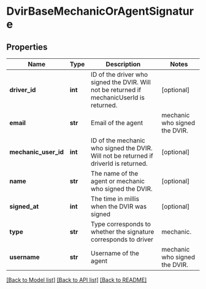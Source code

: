 # DvirBaseMechanicOrAgentSignature

## Properties
Name | Type | Description | Notes
------------ | ------------- | ------------- | -------------
**driver_id** | **int** | ID of the driver who signed the DVIR. Will not be returned if mechanicUserId is returned. | [optional] 
**email** | **str** | Email of the  agent|mechanic who signed the DVIR. | [optional] 
**mechanic_user_id** | **int** | ID of the mechanic who signed the DVIR. Will not be returned if driverId is returned. | [optional] 
**name** | **str** | The name of the agent or mechanic who signed the DVIR. | [optional] 
**signed_at** | **int** | The time in millis when the DVIR was signed | [optional] 
**type** | **str** | Type corresponds to whether the signature corresponds to driver|mechanic. | [optional] 
**username** | **str** | Username of the  agent|mechanic who signed the DVIR. | [optional] 

[[Back to Model list]](../README.md#documentation-for-models) [[Back to API list]](../README.md#documentation-for-api-endpoints) [[Back to README]](../README.md)


